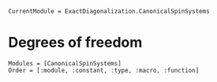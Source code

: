 ```@meta
CurrentModule = ExactDiagonalization.CanonicalSpinSystems
```

# Degrees of freedom

```@autodocs
Modules = [CanonicalSpinSystems]
Order = [:module, :constant, :type, :macro, :function]
```